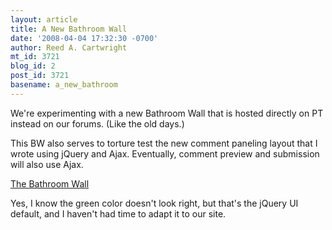 ```yaml
---
layout: article
title: A New Bathroom Wall
date: '2008-04-04 17:32:30 -0700'
author: Reed A. Cartwright
mt_id: 3721
blog_id: 2
post_id: 3721
basename: a_new_bathroom
---
```

We're experimenting with a new Bathroom Wall that is hosted directly on PT instead on our forums.  (Like the old days.)

This BW also serves to torture test the new comment paneling layout that I wrote using jQuery and Ajax.  Eventually, comment preview and submission will also use Ajax.

[The Bathroom Wall](http://pandasthumb.org/bw/)

Yes, I know the green color doesn't look right, but that's the jQuery UI default, and I haven't had time to adapt it to our site.
